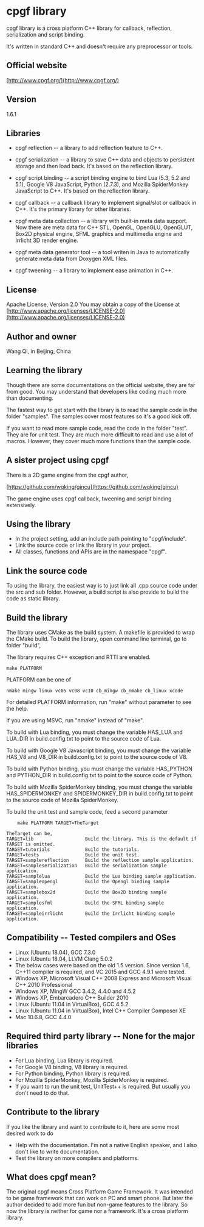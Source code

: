 # cpgf library

cpgf library is a cross platform C++ library for callback, reflection, serialization and script binding.

It's written in standard C++ and doesn't require any preprocessor or tools.

## Official website
[http://www.cpgf.org/](http://www.cpgf.org/)

## Version
1.6.1
		
## Libraries

* cpgf reflection -- a library to add reflection feature to C++.

* cpgf serialization -- a library to save C++ data and objects to persistent storage
	and then load back. It's based on the reflection library.

* cpgf script binding -- a script binding engine to bind Lua (5.3, 5.2 and 5.1),
	Google V8 JavaScript, Python (2.7.3), and Mozilla SpiderMonkey JavaScript to C++.
	It's based on the reflection library.

* cpgf callback -- a callback library to implement signal/slot or callback in C++.
		It's the primary library for other libraries.

* cpgf meta data collection -- a library with built-in meta data support.
		Now there are meta data for C++ STL, OpenGL, OpenGLU, OpenGLUT,
		Box2D physical engine, SFML graphics and multimedia engine and Irrlicht
		3D render engine.

* cpgf meta data generator tool -- a tool writen in Java to automatically generate
		meta data from Doxygen XML files.

* cpgf tweening -- a library to implement ease animation in C++.
	
## License
Apache License, Version 2.0
You may obtain a copy of the License at
[http://www.apache.org/licenses/LICENSE-2.0](http://www.apache.org/licenses/LICENSE-2.0)

## Author and owner
Wang Qi, in Beijing, China

## Learning the library
Though there are some documentations on the official website, they are far from good.
You may understand that developers like coding much more than documenting.

The fastest way to get start with the library is to read the sample code
in the folder "samples".
The samples cover most features so it's	a good kick off.

If you want to read more sample code, read the code in the folder "test".
They are for unit test. They are much more difficult to read and
use a lot of macros.
However, they cover much more functions than the sample code.

## A sister project using cpgf
There is a 2D game engine from the cpgf author,

[https://github.com/wqking/gincu](https://github.com/wqking/gincu)

The game engine uses cpgf callback, tweening and script binding extensively.
	
## Using the library
* In the project setting, add an include path pointing to "cpgf/include".
* Link the source code or link the library in your project.	
* All classes, functions and APIs are in the namespace "cpgf".

## Link the source code
To using the library, the easiest way is to just link all .cpp source code
under the src and sub folder.
However, a build script is also provide to build the code as static library.

## Build the library
The library uses CMake as the build system.
A makefile is provided to wrap the CMake build.
To build the library, open command line terminal, go to folder "build",

The library requires C++ exception and RTTI are enabled.

```	
make PLATFORM
```
		
PLATFORM can be one of

	nmake mingw linux vc05 vc08 vc10 cb_mingw cb_nmake cb_linux xcode
		
For detailed PLATFORM information, run "make" without parameter to see the help.
	
If you are using MSVC, run "nmake" instead of "make".

To build with Lua binding, you must change the variable HAS_LUA and LUA_DIR
in build.config.txt to point to the source code of Lua.
	
To build with Google V8 Javascript binding, you must change the variable HAS_V8 and V8_DIR
in build.config.txt to point to the source code of V8.

To build with Python binding, you must change the variable HAS_PYTHON and PYTHON_DIR
in build.config.txt to point to the source code of Python.
	
To build with Mozilla SpiderMonkey binding, you must change the variable HAS_SPIDERMONKEY and SPIDERMONKEY_DIR
in build.config.txt to point to the source code of Mozilla SpiderMonkey.

To build the unit test and sample code, feed a second parameter

```	
	make PLATFORM TARGET=TheTarget
```

	TheTarget can be,
	TARGET=lib                   Build the library. This is the default if TARGET is omitted.
	TARGET=tutorials             Build the tutorials.
	TARGET=tests                 Build the unit test.
	TARGET=samplereflection      Build the reflection sample application.
	TARGET=sampleserialization   Build the serialization sample application.
	TARGET=samplelua             Build the Lua binding sample application.
	TARGET=sampleopengl          Build the Opengl binding sample application.
	TARGET=samplebox2d           Build the Box2D binding sample application.
	TARGET=samplesfml            Build the SFML binding sample application.
	TARGET=sampleirrlicht        Build the Irrlicht binding sample application.

## Compatibility -- Tested compilers and OSes
* Linux (Ubuntu 18.04), GCC 7.3.0
* Linux (Ubuntu 18.04, LLVM Clang 5.0.2
* The below cases were based on the old 1.5 version. Since version 1.6, C++11 compiler is required, and VC 2015 and GCC 4.9.1 were tested.
* Windows XP, Microsoft Visual C++ 2008 Express and Microsoft Visual C++ 2010 Professional
* Windows XP, MingW GCC 3.4.2, 4.4.0 and 4.5.2
* Windows XP, Embarcadero C++ Builder 2010
* Linux (Ubuntu 11.04 in VirtualBox), GCC 4.5.2
* Linux (Ubuntu 11.04 in VirtualBox), Intel C++ Compiler Composer XE
* Mac 10.6.8, GCC 4.4.0
	
## Required third party library -- None for the major libraries
* For Lua binding, Lua library is required.
* For Google V8 binding, V8 library is required.
* For Python binding, Python library is required.
* For Mozilla SpiderMonkey, Mozilla SpiderMonkey is required.
* If you want to run the unit test, UnitTest++ is required.
	But usually you don't need to do that.

## Contribute to the library
If you like the library and want to contribute to it, here are some most
desired work to do
* Help with the documentation. I'm not a native English speaker, and
	I also don't like to write documentation. 
* Test the library on more compilers and platforms.

## What does cpgf mean?
The original cpgf means Cross Platform Game Framework.
It was intended	to be game framework that can work on PC and smart phone.
But later the author decided to add more fun but non-game features to the library.
So now the library is neither for game nor a framework.
It's a cross platform library.

